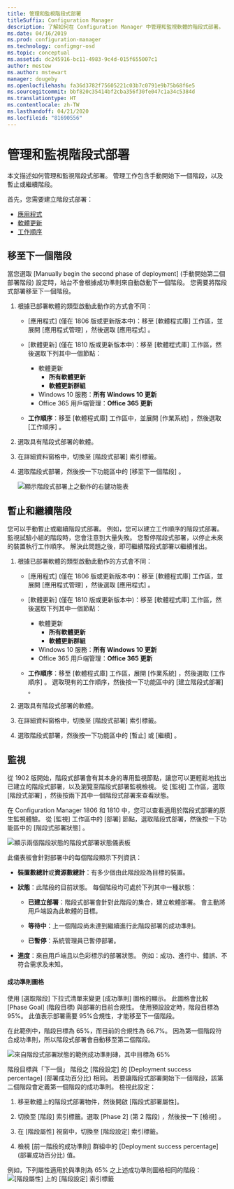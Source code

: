 ```yaml
---
title: 管理和監視階段式部署
titleSuffix: Configuration Manager
description: 了解如何在 Configuration Manager 中管理和監視軟體的階段式部署。
ms.date: 04/16/2019
ms.prod: configuration-manager
ms.technology: configmgr-osd
ms.topic: conceptual
ms.assetid: dc245916-bc11-4983-9c4d-015f655007c1
author: mestew
ms.author: mstewart
manager: dougeby
ms.openlocfilehash: fa36d3782f75605221c03b7c0791e9b75b68f6e5
ms.sourcegitcommit: bbf820c35414bf2cba356f30fe047c1a34c5384d
ms.translationtype: HT
ms.contentlocale: zh-TW
ms.lasthandoff: 04/21/2020
ms.locfileid: "81690556"
---
```

# <a name="manage-and-monitor-phased-deployments"></a>管理和監視階段式部署

本文描述如何管理和監視階段式部署。 管理工作包含手動開始下一個階段，以及暫止或繼續階段。 

首先，您需要建立階段式部署： 
- [應用程式](create-phased-deployment-for-task-sequence.md?toc=/sccm/apps/toc.json&bc=/sccm/apps/breadcrumb/toc.json)  
- [軟體更新](create-phased-deployment-for-task-sequence.md?toc=/sccm/sum/toc.json&bc=/sccm/sum/breadcrumb/toc.json)  
- [工作順序](create-phased-deployment-for-task-sequence.md)  



## <a name="move-to-the-next-phase"></a><a name="bkmk_move"></a> 移至下一個階段

當您選取 [Manually begin the second phase of deployment] \(手動開始第二個部署階段\)  設定時，站台不會根據成功準則來自動啟動下一個階段。 您需要將階段式部署移至下一個階段。  

1. 根據已部署軟體的類型啟動此動作的方式會不同：  

    - [應用程式]  (僅在 1806 版或更新版本中)：移至 [軟體程式庫]  工作區，並展開 [應用程式管理]  ，然後選取 [應用程式]  。   

    - [軟體更新]  (僅在 1810 版或更新版本中)：移至 [軟體程式庫]  工作區，然後選取下列其中一個節點：    
        - 軟體更新  
            - **所有軟體更新**  
            - **軟體更新群組**   
        - Windows 10 服務：**所有 Windows 10 更新**  
        - Office 365 用戶端管理：**Office 365 更新**  

    - **工作順序**：移至 [軟體程式庫]  工作區中，並展開 [作業系統]  ，然後選取 [工作順序]  。   

2. 選取具有階段式部署的軟體。  

3. 在詳細資料窗格中，切換至 [階段式部署]  索引標籤。  

4. 選取階段式部署，然後按一下功能區中的 [移至下一個階段]  。  

    ![顯示階段式部署上之動作的右鍵功能表](media/Suspend-phased-deployment.PNG)



## <a name="suspend-and-resume-phases"></a><a name="bkmk_suspend"></a> 暫止和繼續階段 

您可以手動暫止或繼續階段式部署。 例如，您可以建立工作順序的階段式部署。 監視試驗小組的階段時，您會注意到大量失敗。 您暫停階段式部署，以停止未來的裝置執行工作順序。 解決此問題之後，即可繼續階段式部署以繼續推出。 

1. 根據已部署軟體的類型啟動此動作的方式會不同：  

    - [應用程式]  (僅在 1806 版或更新版本中)：移至 [軟體程式庫]  工作區，並展開 [應用程式管理]  ，然後選取 [應用程式]  。   

    - [軟體更新]  (僅在 1810 版或更新版本中)：移至 [軟體程式庫]  工作區，然後選取下列其中一個節點：    
        - 軟體更新  
            - **所有軟體更新**  
            - **軟體更新群組**   
        - Windows 10 服務：**所有 Windows 10 更新**  
        - Office 365 用戶端管理：**Office 365 更新**  

    - **工作順序**：移至 [軟體程式庫]  工作區，展開 [作業系統]  ，然後選取 [工作順序]  。 選取現有的工作順序，然後按一下功能區中的 [建立階段式部署]  。  

2. 選取具有階段式部署的軟體。  

3. 在詳細資料窗格中，切換至 [階段式部署]  索引標籤。  

4. 選取階段式部署，然後按一下功能區中的 [暫止]  或 [繼續]  。  

<!-- Removed for 1806, need to clarify behavior with engineering
When you suspend a phased deployment, it sets the available and deadline times on the active deployments to a future time. When you resume, it generates a new schedule based on when you resume the phased deployment. The new schedule helps to avoid problems if you resume after the original deadline. For example, the initial schedule has the required deadline seven days after the deployment is available. You suspend it on the second day. If you aren't ready to resume it until day eight, you don't want the deployment to be immediately past the deadline. So it generates a new deadline starting from when you resume the phased deployment on day eight. 
-->


## <a name="monitor"></a><a name="bkmk_monitor"></a> 監視
<!--1358577-->
從 1902 版開始，階段式部署會有其本身的專用監視節點，讓您可以更輕鬆地找出已建立的階段式部署，以及瀏覽至階段式部署監視檢視。 從 [監視]  工作區，選取 [階段式部署]  ，然後按兩下其中一個階段式部署來查看狀態。 <!--3555949-->

在 Configuration Manager 1806 和 1810 中，您可以查看適用於階段式部署的原生監視體驗。 從 [監視]  工作區中的 [部署]  節點，選取階段式部署，然後按一下功能區中的 [階段式部署狀態]  。

![顯示兩個階段狀態的階段式部署狀態儀表板](media/1358577-phased-deployment-status.png)

此儀表板會針對部署中的每個階段顯示下列資訊：  

- **裝置數總計**或**資源數總計**：有多少個由此階段設為目標的裝置。  

- **狀態**：此階段的目前狀態。 每個階段均可處於下列其中一種狀態：  

    - **已建立部署**：階段式部署會針對此階段的集合，建立軟體部署。 會主動將用戶端設為此軟體的目標。  

    - **等待中**：上一個階段尚未達到繼續進行此階段部署的成功準則。  

    - **已暫停**：系統管理員已暫停部署。  

- **進度**：來自用戶端且以色彩標示的部署狀態。 例如：成功、進行中、錯誤、不符合需求及未知。 

#### <a name="success-criteria-tile"></a>成功準則圖格

使用 [選取階段]  下拉式清單來變更 [成功準則]  圖格的顯示。 此圖格會比較 [Phase Goal] \(階段目標\)  與部署的目前合規性。 使用預設設定時，階段目標為 95%。 此值表示部署需要 95%合規性，才能移至下一個階段。

在此範例中，階段目標為 65%，而目前的合規性為 66.7%。 因為第一個階段符合成功準則，所以階段式部署會自動移至第二個階段。  

   ![來自階段式部署狀態的範例成功準則磚，其中目標為 65%](media/pod-status-success-criteria-tile.png)

階段目標與「下一個」  階段之 [階段設定] 的 [Deployment success percentage] \(部署成功百分比\)  相同。 若要讓階段式部署開始下一個階段，該第二個階段會定義第一個階段的成功準則。 檢視此設定： 

1. 移至軟體上的階段式部署物件，然後開啟 [階段式部署屬性]。  

2. 切換至 [階段]  索引標籤。選取 [Phase 2] \(第 2 階段\)  ，然後按一下 [檢視]  。  

3. 在 [階段屬性] 視窗中，切換至 [階段設定]  索引標籤。  

4. 檢視 [前一階段的成功準則]  群組中的 [Deployment success percentage] \(部署成功百分比\)  值。  

例如，下列屬性適用於與準則為 65% 之上述成功準則圖格相同的階段：  
![[階段屬性] 上的 [階段設定] 索引標籤](media/phase-properties-phase-settings.png)

